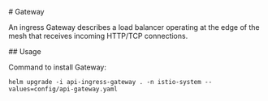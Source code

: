 # Gateway

An ingress Gateway describes a load balancer operating at the edge of the mesh that receives incoming HTTP/TCP connections. 

## Usage

Command to install Gateway:

```
helm upgrade -i api-ingress-gateway . -n istio-system --values=config/api-gateway.yaml
```
